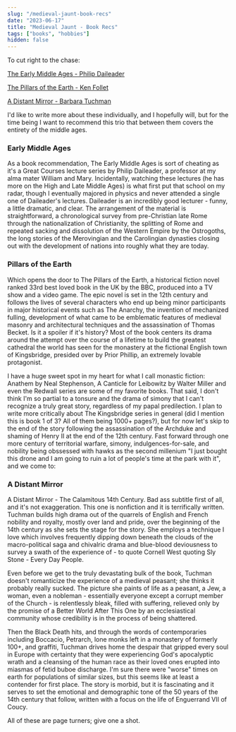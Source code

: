 ```yaml
---
slug: "/medieval-jaunt-book-recs"
date: "2023-06-17"
title: "Medieval Jaunt - Book Recs"
tags: ["books", "hobbies"]
hidden: false
---
```


To cut right to the chase:

[The Early Middle Ages - Philip
Daileader](https://www.goodreads.com/book/show/2062351.The_Early_Middle_Ages?ref=nav_sb_ss_2_15)  

[The Pillars of the Earth - Ken Follet](https://www.goodreads.com/book/show/5043.The_Pillars_of_the_Earth)  

[A Distant Mirror - Barbara Tuchman](https://www.goodreads.com/book/show/568236.A_Distant_Mirror)  


I'd like to write more about these individually, and I hopefully will, but for the time being I want to recommend
this trio that between them covers the entirety of the middle ages.

### Early Middle Ages
As a book recommendation, The Early Middle Ages is sort of cheating as it's a Great Courses lecture series by Philip Daileader, a professor at my alma mater
William and Mary. Incidentally, watching these lectures (he has more on the High and Late Middle Ages) is what first put
that school on my radar, though I eventually majored in physics and never attended a single one of Daileader's lectures.
Daileader is an incredibly good lecturer - funny, a little dramatic, and clear. The arrangement of the material is
straightforward, a chronological survey from pre-Christian late Rome through the nationalization of Christianity, the
splitting of Rome and repeated sacking and dissolution of the Western Empire by the Ostrogoths, the long stories of the Merovingian and
the Carolingian dynasties closing out with the development of nations into roughly what they are today.

### Pillars of the Earth
Which opens the door to The Pillars of the Earth, a historical fiction novel ranked 33rd best loved book in the UK by
the BBC, produced into a TV show and a video game. The epic novel is set in the 12th century and follows the lives of several characters
who end up being minor participants in major historical events such as The Anarchy, the invention of mechanized fulling,
development of what came to be emblematic features of medieval masonry and architectural techniques and the assassination of
Thomas Becket. Is it a spoiler if it's history? Most of the book centers its drama around the attempt over the course of
a lifetime to build the greatest cathedral the world has seen for the monastery at the fictional English town of Kingsbridge, presided over by Prior
Phillip, an extremely lovable protagonist.

I have a huge sweet spot in my heart for what I call monastic fiction: Anathem by Neal Stephenson, A Canticle
for Leibowitz by Walter Miller and even the Redwall series are some of my favorite books. That said, I don't think I'm
so partial to a tonsure and the drama of simony that I can't recognize a truly great story, regardless of my papal
predilection. I plan to write more critically about The Kingsbridge series in general (did I mention this is book 1 of
3? All of them being 1000+ pages?), but for now let's skip to the end of the story following the assassination of the
Archduke and shaming of Henry II at the end of the 12th century. Fast forward through one more century of territorial warfare,
simony, indulgences-for-sale, and nobility being obssessed with hawks as the second millenium "I just bought this drone
and I am going to ruin a lot of people's time at the park with it", and we come to:

### A Distant Mirror
A Distant Mirror - The Calamitous 14th Century. Bad ass subtitle first of all, and it's not exaggeration. This one is
nonfiction and it is terrifically written. Tuchman builds high drama out of the quarrels of English and French nobility
and royalty, mostly over land and pride, over the beginning of the 14th century as she sets the stage for the story.
She employs a technique I love which involves frequently dipping down beneath the clouds of the macro-political saga and
chivalric drama and blue-blood deviousness to survey a swath of the experience of - to quote Cornell West quoting Sly
Stone - Every Day People.

Even before we get to the truly devastating bulk of the book, Tuchman doesn't romanticize the
experience of a medieval peasant; she thinks it probably really sucked. The picture she paints of life as a peasant, a
Jew, a woman, even a nobleman - essentially everyone except a corrupt member of the Church - is relentlessly bleak,
filled with suffering, relieved only by the promise of a Better World After This One by an ecclesiastical community
whose credibility is in the process of being shattered.

Then the Black Death hits, and through the words of contemporaries including Boccacio, Petrarch, lone monks left in a
monastery of formerly 100+, and graffiti, Tuchman drives home the despair that gripped every soul in Europe
with certainty that they were experiencing God's apocalyptic wrath and a cleansing of the human race as their loved ones
erupted into miasmas of fetid buboe discharge. I'm sure there were "worse" times on earth for populations of similar
sizes, but this seems like at least a contender for first place. The story is morbid, but it is fascinating and it serves to set the emotional
and demographic tone of the 50 years of the 14th century that follow, written with a focus on the life of
Enguerrand VII of Coucy.

All of these are page turners; give one a shot.